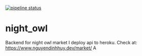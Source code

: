 [![pipeline status](http://git.yeahspace.net/huynd86/night_owl/badges/master/pipeline.svg)](http://git.yeahspace.net/huynd86/night_owl/commits/master)
# night_owl
Backend for night owl market
I deploy api to heroku. Check at: https://www.nguyendinhhuy.dev/market/
A